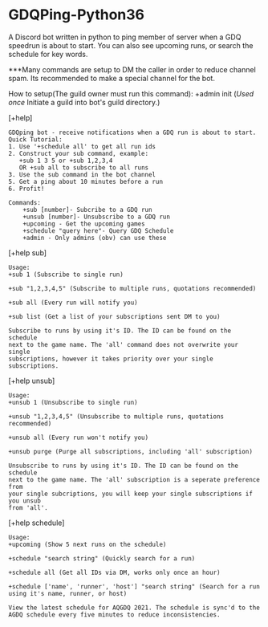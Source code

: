 # GDQPing-Python36
A Discord bot written in python to ping member of server when a GDQ speedrun is about to start. You can also see upcoming runs, or search the schedule for key words.

***Many commands are setup to DM the caller in order to reduce channel spam. Its recommended to make a special channel for the bot.

How to setup(The guild owner must run this command):
 +admin init (*Used once* Initiate a guild into bot's guild directory.)

[+help]
 
    GDQping bot - receive notifications when a GDQ run is about to start.
    Quick Tutorial:
    1. Use '+schedule all' to get all run ids
    2. Construct your sub command, example:
       +sub 1 3 5 or +sub 1,2,3,4
       OR +sub all to subscribe to all runs
    3. Use the sub command in the bot channel
    5. Get a ping about 10 minutes before a run
    6. Profit!

    Commands:
        +sub [number]- Subcribe to a GDQ run
        +unsub [number]- Unsubscribe to a GDQ run
        +upcoming - Get the upcoming games
        +schedule "query here"- Query GDQ Schedule
        +admin - Only admins (obv) can use these
    
    
[+help sub]

    Usage:
    +sub 1 (Subscribe to single run)

    +sub "1,2,3,4,5" (Subscribe to multiple runs, quotations recommended)

    +sub all (Every run will notify you)

    +sub list (Get a list of your subscriptions sent DM to you)

    Subscribe to runs by using it's ID. The ID can be found on the schedule 
    next to the game name. The 'all' command does not overwrite your single 
    subscriptions, however it takes priority over your single subscriptions.


[+help unsub]

    Usage:
    +unsub 1 (Unsubscribe to single run)

    +unsub "1,2,3,4,5" (Unsubscribe to multiple runs, quotations recommended)

    +unsub all (Every run won't notify you)

    +unsub purge (Purge all subscriptions, including 'all' subscription)

    Unsubscribe to runs by using it's ID. The ID can be found on the schedule 
    next to the game name. The 'all' subscription is a seperate preference from 
    your single subcriptions, you will keep your single subscriptions if you unsub 
    from 'all'.


[+help schedule]

    Usage:
    +upcoming (Show 5 next runs on the schedule)

    +schedule "search string" (Quickly search for a run)

    +schedule all (Get all IDs via DM, works only once an hour)

    +schedule ['name', 'runner', 'host'] "search string" (Search for a run using it's name, runner, or host)

    View the latest schedule for AQGDQ 2021. The schedule is sync'd to the AGDQ schedule every five minutes to reduce inconsistencies.
